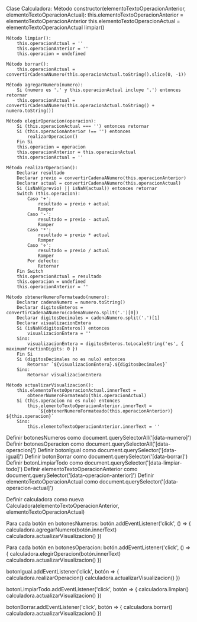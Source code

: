Clase Calculadora:
Método constructor(elementoTextoOperacionAnterior, elementoTextoOperacionActual):
this.elementoTextoOperacionAnterior = elementoTextoOperacionAnterior
this.elementoTextoOperacionActual = elementoTextoOperacionActual
limpiar()

    Método limpiar():
        this.operacionActual = ''
        this.operacionAnterior = ''
        this.operacion = undefined

    Método borrar():
        this.operacionActual = convertirCadenaANumero(this.operacionActual.toString().slice(0, -1))

    Método agregarNumero(numero):
        Si (numero es '.' y this.operacionActual incluye '.') entonces retornar
        this.operacionActual = convertirCadenaANumero(this.operacionActual.toString() + numero.toString())

    Método elegirOperacion(operacion):
        Si (this.operacionActual === '') entonces retornar
        Si (this.operacionAnterior !== '') entonces
            realizarOperacion()
        Fin Si
        this.operacion = operacion
        this.operacionAnterior = this.operacionActual
        this.operacionActual = ''

    Método realizarOperacion():
        Declarar resultado
        Declarar previo = convertirCadenaANumero(this.operacionAnterior)
        Declarar actual = convertirCadenaANumero(this.operacionActual)
        Si (isNaN(previo) || isNaN(actual)) entonces retornar
        Switch (this.operacion):
            Caso '+':
                resultado = previo + actual
                Romper
            Caso '-':
                resultado = previo - actual
                Romper
            Caso '*':
                resultado = previo * actual
                Romper
            Caso '÷':
                resultado = previo / actual
                Romper
            Por defecto:
                Retornar
        Fin Switch
        this.operacionActual = resultado
        this.operacion = undefined
        this.operacionAnterior = ''

    Método obtenerNumeroFormateado(numero):
        Declarar cadenaNumero = numero.toString()
        Declarar digitosEnteros = convertirCadenaANumero(cadenaNumero.split('.')[0])
        Declarar digitosDecimales = cadenaNumero.split('.')[1]
        Declarar visualizacionEntera
        Si (isNaN(digitosEnteros)) entonces
            visualizacionEntera = ''
        Sino:
            visualizacionEntera = digitosEnteros.toLocaleString('es', { maximumFractionDigits: 0 })
        Fin Si
        Si (digitosDecimales no es nulo) entonces
            Retornar `${visualizacionEntera}.${digitosDecimales}`
        Sino:
            Retornar visualizacionEntera

    Método actualizarVisualizacion():
        this.elementoTextoOperacionActual.innerText =
            obtenerNumeroFormateado(this.operacionActual)
        Si (this.operacion no es nulo) entonces
            this.elementoTextoOperacionAnterior.innerText =
                `${obtenerNumeroFormateado(this.operacionAnterior)} ${this.operacion}`
        Sino:
            this.elementoTextoOperacionAnterior.innerText = ''

Definir botonesNumeros como document.querySelectorAll('[data-numero]')
Definir botonesOperacion como document.querySelectorAll('[data-operacion]')
Definir botonIgual como document.querySelector('[data-igual]')
Definir botonBorrar como document.querySelector('[data-borrar]')
Definir botonLimpiarTodo como document.querySelector('[data-limpiar-todo]')
Definir elementoTextoOperacionAnterior como document.querySelector('[data-operacion-anterior]')
Definir elementoTextoOperacionActual como document.querySelector('[data-operacion-actual]')

Definir calculadora como nueva Calculadora(elementoTextoOperacionAnterior, elementoTextoOperacionActual)

Para cada botón en botonesNumeros:
botón.addEventListener('click', () => {
calculadora.agregarNumero(botón.innerText)
calculadora.actualizarVisualizacion()
})

Para cada botón en botonesOperacion:
botón.addEventListener('click', () => {
calculadora.elegirOperacion(botón.innerText)
calculadora.actualizarVisualizacion()
})

botonIgual.addEventListener('click', botón => {
calculadora.realizarOperacion()
calculadora.actualizarVisualizacion()
})

botonLimpiarTodo.addEventListener('click', botón => {
calculadora.limpiar()
calculadora.actualizarVisualizacion()
})

botonBorrar.addEventListener('click', botón => {
calculadora.borrar()
calculadora.actualizarVisualizacion()
})
